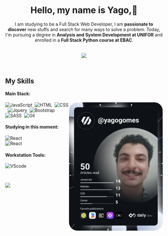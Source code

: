 <head>
 <link rel="stylesheet" href="https://cdn.jsdelivr.net/gh/devicons/devicon@v2.15.1/devicon.min.css">          
</head>
<h1 align="center"> Hello, my name is Yago,👋</h1>
<p align="center">I am studying  to be a Full Stack Web Developer, I am <strong>passionate to discover</strong> new stuffs and search for many ways to solve a problem. Today, I'm pursuing a degree in <strong>Analysis and System Development at UNIFOR</strong> and enrolled in a<strong> Full Stack Python course at EBAC</strong>.</p>&nbsp;

<div  align="center" ">
<img width=55% align="center"  src="https://github-readme-streak-stats.herokuapp.com?user=Yaguera&theme=radical&mode=weekly" />
 </div>
 
 &nbsp;
 &nbsp;



## My Skills

#### Main Stack:
<a href="https://app.daily.dev/yagogomes"><img src="https://github.com/Yaguera/Yaguera/blob/main/devcard.svg" width="300" align="right" margin-bottom="30px"  alt="Yago Gomes Varela's Dev Card"/></a>
![JavaScript](https://img.shields.io/badge/JavaScript-F7DF1E?style=for-the-badge&logo=javascript&logoColor=black)&nbsp;
![HTML](https://img.shields.io/badge/HTML5-E34F26?style=for-the-badge&logo=html5&logoColor=white)&nbsp;
![CSS](https://img.shields.io/badge/CSS3-1572B6?style=for-the-badge&logo=css3&logoColor=white)&nbsp;
![Jquery](https://img.shields.io/badge/jQuery-0769AD?style=for-the-badge&logo=jquery&logoColor=white)&nbsp;
![Bootstrap](https://img.shields.io/badge/Bootstrap-563D7C?style=for-the-badge&logo=bootstrap&logoColor=white)&nbsp;
![SASS](https://img.shields.io/badge/Sass-CC6699?style=for-the-badge&logo=sass&logoColor=white)&nbsp;
![Git](https://img.shields.io/badge/GIT-E44C30?style=for-the-badge&logo=git&logoColor=white)&nbsp;


          




#### Studying in this moment:

![React](https://img.shields.io/badge/React-20232A?style=for-the-badge&logo=react&logoColor=61DAFB)&nbsp; <br>
![React](https://img.shields.io/badge/Tailwind_CSS-38B2AC?style=for-the-badge&logo=tailwind-css&logoColor=white)&nbsp;

#### Workstation Tools:

![VScode](https://img.shields.io/badge/vscode-4285F4?style=for-the-badge&logo=vscode&logoColor=white)&nbsp;

&nbsp;
&nbsp;

<div align="left">
<img width=50% src="https://github-readme-stats.vercel.app/api?username=yaguera&show_icons=true&theme=dracula" />
 </div>

